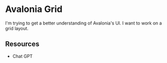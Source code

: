 # Avalonia Grid

I'm trying to get a better understanding of Avalonia's UI. I want to work on a grid layout.

## Resources

* Chat GPT
